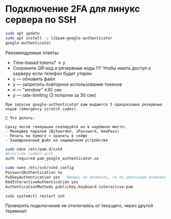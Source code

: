 # Подключение 2FA для линукс сервера по SSH
```bash
sudo apt update
sudo apt install -y libpam-google-authenticator
google-authenticator
```
Рекомендуемые ответы:

- Time-based tokens? → y
- Сохраните QR-код и резервные коды !!!! Чтобы иметь доступ к серверу если телефон будет утерян
- y — обновить файл
- y — запретить повторное использование токенов
- n — "window" ±30 сек
- y — rate-limiting (3 попытки за 30 сек)

```text
При запуске google-authenticator вам выдаются 5 одноразовых резервных кодов (emergency scratch codes).

🔹 Что делать:

Сразу после генерации скопируйте их в надёжное место:
- Менеджер паролей (Bitwarden, 1Password, KeePass)
- Печать на бумаге → хранить в сейфе
- Зашифрованный файл на защищённом устройстве
```


```bash
sudo nano /etc/pam.d/sshd
#@include common-auth
auth required pam_google_authenticator.so
```
```bash
sudo nano /etc/ssh/sshd_config
PasswordAuthentication no
PubkeyAuthentication yes   #можно не включать, тк по умолчанию включено даже если закомментировано
KbdInteractiveAuthentication yes
AuthenticationMethods publickey,keyboard-interactive:pam
```
```bash
sudo systemctl restart ssh
```
Проверить подключение не отключаясь от текущего, через другой терминал